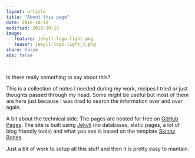 ```yaml
---
layout: article
title: "About this page"
date: 2016-10-12
modified: 2016-10-12
image:
   feature: jekyll-logo-light.png
   teaser: jekyll-logo-light_t.png
share: false
ads: false

---
```


Is there really something to say about this?

This is a collection of notes I needed during my work, recipes I tried or just thoughts passed through my head. Some might be useful but most of them are here just because I was tired to search the information over and over again.

A bit about the technical side. The pages are hosted for free on [GitHub Pages](https://pages.github.com/). The site is built using [Jekyll](https://jekyllrb.com/) (no databases, static pages, a lot of blog friendly tools) and what you see is based on the template [Skinny Bones](https://mmistakes.github.io/skinny-bones-jekyll/). 

Just a bit of work to setup all this stuff and then it is pretty easy to mantain.
